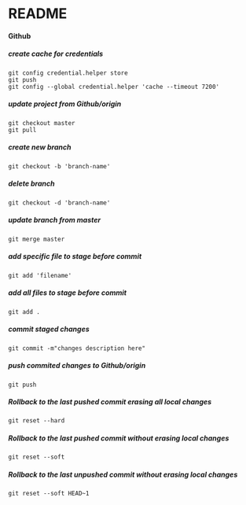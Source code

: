 # README

#### Github
##### create cache for credentials
~~~
git config credential.helper store
git push
git config --global credential.helper 'cache --timeout 7200'
~~~

##### update project from Github/origin
~~~
git checkout master
git pull
~~~
##### create new branch
~~~
git checkout -b 'branch-name'
~~~
##### delete branch
~~~
git checkout -d 'branch-name'
~~~
##### update branch from master
~~~
git merge master
~~~
##### add specific file to stage before commit
~~~
git add 'filename'
~~~
##### add all files to stage before commit
~~~
git add .
~~~
##### commit staged changes
~~~
git commit -m"changes description here"
~~~
##### push commited changes to Github/origin
~~~
git push
~~~
##### Rollback to the last pushed commit erasing all local changes
~~~
git reset --hard
~~~
##### Rollback to the last pushed commit without erasing local changes
~~~
git reset --soft
~~~
##### Rollback to the last unpushed commit without erasing local changes
~~~
git reset --soft HEAD~1
~~~
